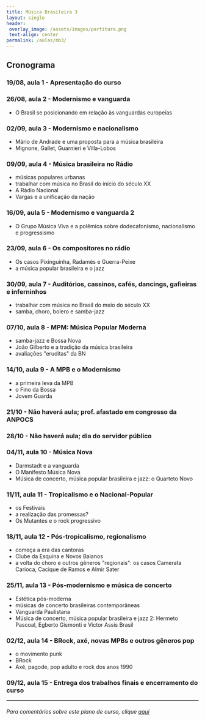 ```yaml
---
title: Música Brasileira 3
layout: single
header:
 overlay_image: /assets/images/partitura.png
 text-align: center
permalink: /aulas/mb3/
---
```


## Cronograma

### 19/08, aula 1 - Apresentação do curso

### 26/08, aula 2 - Modernismo e vanguarda
- O Brasil se posicionando em relação às vanguardas europeias

### 02/09, aula 3 - Modernismo e nacionalismo
- Mário de Andrade e uma proposta para a música brasileira
- Mignone, Gallet, Guarnieri e Villa-Lobos

### 09/09, aula 4 - Música brasileira no Rádio
- músicas populares urbanas
- trabalhar com música no Brasil do início do século XX
- A Rádio Nacional
- Vargas e a unificação da nação
 
### 16/09, aula 5 - Modernismo e vanguarda 2
- O Grupo Música Viva e a polêmica sobre dodecafonismo, nacionalismo e progressismo

### 23/09, aula 6 - Os compositores no rádio
- Os casos Pixinguinha, Radamés e Guerra-Peixe
- a música popular brasileira e o jazz

### 30/09, aula 7 - Auditórios, cassinos, cafés, dancings, gafieiras e inferninhos
- trabalhar com música no Brasil do meio do século XX
- samba, choro, bolero e samba-jazz

### 07/10, aula 8 - MPM: Música Popular Moderna
- samba-jazz e Bossa Nova
- João Gilberto e a tradição da música brasileira
- avaliações "eruditas" da BN

### 14/10, aula 9 - A MPB e o Modernismo
- a primeira leva da MPB
- o Fino da Bossa
- Jovem Guarda

### 21/10 - Não haverá aula; prof. afastado em congresso da ANPOCS

### 28/10 - Não haverá aula; dia do servidor público

### 04/11, aula 10 - Música Nova
- Darmstadt e a vanguarda
- O Manifesto Música Nova
- Música de concerto, música popular brasileira e jazz: o Quarteto Novo

### 11/11, aula 11 - Tropicalismo e o Nacional-Popular
- os Festivais
- a realização das promessas?
- Os Mutantes e o rock progressivo

### 18/11, aula 12 - Pós-tropicalismo, regionalismo
- começa a era das cantoras
- Clube da Esquina e Novos Baianos
- a volta do choro e outros gêneros "regionais": os casos Camerata Carioca, Cacique de Ramos e Almir Sater

### 25/11, aula 13 - Pós-modernismo e música de concerto
- Estética pós-moderna
- músicas de concerto brasileiras contemporâneas
- Vanguarda Paulistana
- Música de concerto, música popular brasileira e jazz 2: Hermeto Pascoal, Egberto Gismonti e Victor Assis Brasil

### 02/12, aula 14 - BRock, axé, novas MPBs e outros gêneros pop
- o movimento punk
- BRock
- Axé, pagode, pop adulto e rock dos anos 1990

### 09/12, aula 15 - Entrega dos trabalhos finais e encerramento do curso

---
###### Para comentários sobre este plano de curso, clique [aqui](https://github.com/fredmbarros/planosDeCurso)